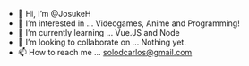 - 👋 Hi, I’m @JosukeH
- 👀 I’m interested in ...  Videogames, Anime and Programming!
- 🌱 I’m currently learning ... Vue.JS and Node
- 💞️ I’m looking to collaborate on ... Nothing yet.
- 📫 How to reach me ... solodcarlos@gmail.com

<!---
JosukeH/JosukeH is a ✨ special ✨ repository because its `README.md` (this file) appears on your GitHub profile.
You can click the Preview link to take a look at your changes.
--->
